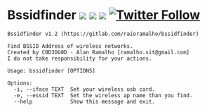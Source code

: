 # Bssidfinder [![](https://img.shields.io/github/last-commit/raioramalho/bssidfinder.svg)](https://github.com/raioramalho/bssidfinder/releases/) [![](https://img.shields.io/github/release-date/raioramalho/bssidfinder.svg?style=popout)](https://github.com/raioramalho/bssidfinder) [![](https://img.shields.io/github/release/raioramalho/bssidfinder.svg?style=popout)](https://github.com/raioramalho/bssidfinder/releases) [![Twitter Follow](https://img.shields.io/twitter/follow/raioramalho.svg?style=social&label=Follow)](https://twitter.com/raioramalho)

```
Bssidfinder v1.2 (https://gitlab.com/raioramalho/bssidfinder)

Find BSSID Address of wireless networks.
Created by C0D3DG0D - Alan Ramalho [ramalho.sit@gmail.com]
I do not take responsibility for your actions.

Usage: bssidfinder [OPTIONS]

Options:
  -i, --iface TEXT  Set your wireless usb card.
  -e, --essid TEXT  Set the wireless ap name than you find.
  --help            Show this message and exit. 
```
